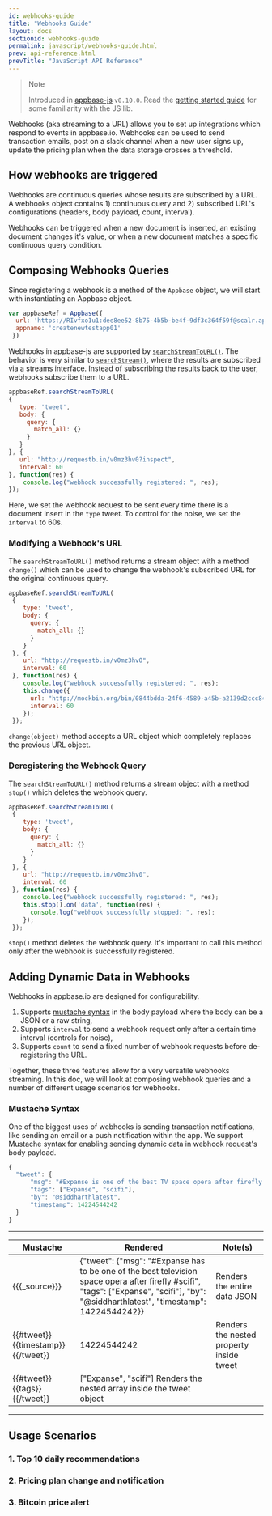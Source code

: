 ```yaml
---
id: webhooks-guide
title: "Webhooks Guide"
layout: docs
sectionid: webhooks-guide
permalink: javascript/webhooks-guide.html
prev: api-reference.html
prevTitle: "JavaScript API Reference"
---
```


> Note <i class="fa fa-info-circle"></i>
>
> Introduced in [appbase-js](https://github.com/appbaseio/appbase-js) ``v0.10.0``. Read the [getting started guide](/javascript/quickstart.html) for some familiarity with the JS lib.


Webhooks (aka streaming to a URL) allows you to set up integrations which respond to events in appbase.io. Webhooks can be used to send transaction emails, post on a slack channel when a new user signs up, update the pricing plan when the data storage crosses a threshold.

## How webhooks are triggered

Webhooks are continuous queries whose results are subscribed by a URL. A webhooks object contains 1) continuous query and 2) subscribed URL's configurations (headers, body payload, count, interval).

Webhooks can be triggered when a new document is inserted, an existing document changes it's value, or when a new document matches a specific continuous query condition.


## Composing Webhooks Queries

Since registering a webhook is a method of the ``Appbase`` object, we will start with instantiating an Appbase object.

```js
var appbaseRef = Appbase({
  url: 'https://RIvfxo1u1:dee8ee52-8b75-4b5b-be4f-9df3c364f59f@scalr.api.appbase.io',
  appname: 'createnewtestapp01'
 })
 ```

Webhooks in appbase-js are supported by [``searchStreamToURL()``](javascript/api-reference.html#searchstreamtourl). The behavior is very similar to  [``searchStream()``](javascript/api-reference.html#searchstream), where the results are subscribed via a streams interface. Instead of subscribing the results back to the user, webhooks subscribe them to a URL.

 ```js
 appbaseRef.searchStreamToURL(
 {
    type: 'tweet',
    body: {
      query: {
        match_all: {}
      }
    }
 }, {
    url: "http://requestb.in/v0mz3hv0?inspect",
    interval: 60
 }, function(res) {
     console.log("webhook successfully registered: ", res);
 });
 ```

Here, we set the webhook request to be sent every time there is a document insert in the ``type`` tweet. To control for the noise, we set the ``interval`` to 60s.

### Modifying a Webhook's URL

The ``searchStreamToURL()`` method returns a stream object with a method ``change()`` which can be used to change the webhook's subscribed URL for the original continuous query.

```js
appbaseRef.searchStreamToURL(
 {
    type: 'tweet',
    body: {
      query: {
        match_all: {}
      }
    }
 }, {
    url: "http://requestb.in/v0mz3hv0",
    interval: 60
 }, function(res) {
    console.log("webhook successfully registered: ", res);
    this.change({
      url: "http://mockbin.org/bin/0844bdda-24f6-4589-a45b-a2139d2ccc84",
      interval: 60
    });
 });
```

``change(object)`` method accepts a URL object which completely replaces the previous URL object.

### Deregistering the Webhook Query

The ``searchStreamToURL()`` method returns a stream object with a method ``stop()`` which deletes the webhook query.

```js
appbaseRef.searchStreamToURL(
 {
    type: 'tweet',
    body: {
      query: {
        match_all: {}
      }
    }
 }, {
    url: "http://requestb.in/v0mz3hv0",
    interval: 60
 }, function(res) {
    console.log("webhook successfully registered: ", res);
    this.stop().on('data', function(res) {
      console.log("webhook successfully stopped: ", res);
    });
 });
```

``stop()`` method deletes the webhook query. It's important to call this method only after the webhook is successfully registered.

## Adding Dynamic Data in Webhooks

Webhooks in appbase.io are designed for configurability.

1. Supports [mustache syntax](http://mustache.github.io/mustache.5.html) in the body payload where the body can be a JSON or a raw string,
2. Supports ``interval`` to send a webhook request only after a certain time interval (controls for noise),
3. Supports ``count`` to send a fixed number of webhook requests before de-registering the URL.

Together, these three features allow for a very versatile webhooks streaming. In this doc, we will look at composing webhook queries and a number of different usage scenarios for webhooks.

### Mustache Syntax

One of the biggest uses of webhooks is sending transaction notifications, like sending an email or a push notification within the app. We support Mustache syntax for enabling sending dynamic data in webhook request's body payload.



```js
{
  "tweet": {
      "msg": "#Expanse is one of the best TV space opera after firefly #scifi",
      "tags": ["Expanse", "scifi"],
      "by": "@siddharthlatest",
      "timestamp": 14224544242
  }
}
```

---------------------------------------
 Mustache   | Rendered   | Note(s)   
------------|------------|-----------
{{{_source}}} | {"tweet": {"msg": "#Expanse has to be one of the best television space opera after firefly #scifi", "tags": ["Expanse", "scifi"], "by": "@siddharthlatest", "timestamp": 14224544242}} | Renders the entire data JSON
{{#tweet}}{{timestamp}}{{/tweet}} | 14224544242   | Renders the nested property inside tweet
{{#tweet}}{{tags}}{{/tweet}} | ["Expanse", "scifi"]  Renders the nested array inside the tweet object
----------------------------------------------------

## Usage Scenarios

### 1. Top 10 daily recommendations

### 2. Pricing plan change and notification

### 3. Bitcoin price alert
